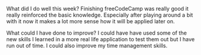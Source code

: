 What did I do well this week?
Finishing freeCodeCamp was really good it really reinforced the basic knowledge.
Especially after playing around a bit with it now it makes a lot more sense how it will be applied later on.

 What could I have done to improve?
 I could have have used some of the new skills I learned in a more real life application to test them out but I have run out of time.
 I could also improve my time management skills.
